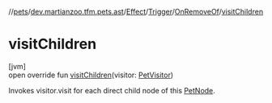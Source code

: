//[pets](../../../../../index.md)/[dev.martianzoo.tfm.pets.ast](../../../index.md)/[Effect](../../index.md)/[Trigger](../index.md)/[OnRemoveOf](index.md)/[visitChildren](visit-children.md)

# visitChildren

[jvm]\
open override fun [visitChildren](visit-children.md)(visitor: [PetVisitor](../../../../dev.martianzoo.tfm.pets/-pet-visitor/index.md))

Invokes visitor.visit for each direct child node of this [PetNode](../../../-pet-node/index.md).
